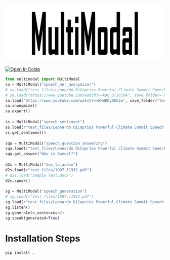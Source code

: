 
<img src="https://github.com/kritiksoman/Multimodal/blob/main/test_files/cover.png" width="1280" height="180"> <br>


[![Open In Colab](https://colab.research.google.com/assets/colab-badge.svg)](https://colab.research.google.com/github/kritiksoman/GIMP-ML/blob/GIMP3-ML/testscases/Demo%20Notebook.ipynb)
```Python
from multimodal import MultiModal
sa = MultiModal("speech_ner_anonymizer")
# sa.load("test_files\Leonardo DiCaprios Powerful Climate Summit Speech.wav")
# sa.load("https://www.youtube.com/watch?v=ka6_3TJcCkA", save_folder="test_files")
sa.load("https://www.youtube.com/watch?v=NKWKDyDKGzw", save_folder="test_files")
sa.anonymize()
sa.export()

ss = MultiModal("speech_sentiment")
ss.load(r"test_files/Leonardo DiCaprios Powerful Climate Summit Speech.wav")
ss.get_sentiment()

sqa = MultiModal("speech_question_answering")
sqa.load(r"test_files/Leonardo DiCaprios Powerful Climate Summit Speech.wav")
sqa.get_answer("Who is Samuel?")

d2s = MultiModal("doc_to_audio")
d2s.load(r"test_files/1907.11932.pdf")
# d2s.load("Sample Text.docx")
d2s.speak()

sg = MultiModal("speech_generation")
# sg.load(r"test_files/1907.11932.pdf")
sg.load(r"test_files/Leonardo DiCaprios Powerful Climate Summit Speech.wav")
sg.listen()
sg.generate(n_sentences=2)
sg.speak(generated=True)

```


# Installation Steps
```Python
pip install .
```
